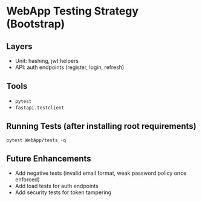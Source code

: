 # WebApp Testing Strategy (Bootstrap)

## Layers
- Unit: hashing, jwt helpers
- API: auth endpoints (register, login, refresh)

## Tools
- `pytest`
- `fastapi.testclient`

## Running Tests (after installing root requirements)
```
pytest WebApp/tests -q
```

## Future Enhancements
- Add negative tests (invalid email format, weak password policy once enforced)
- Add load tests for auth endpoints
- Add security tests for token tampering
